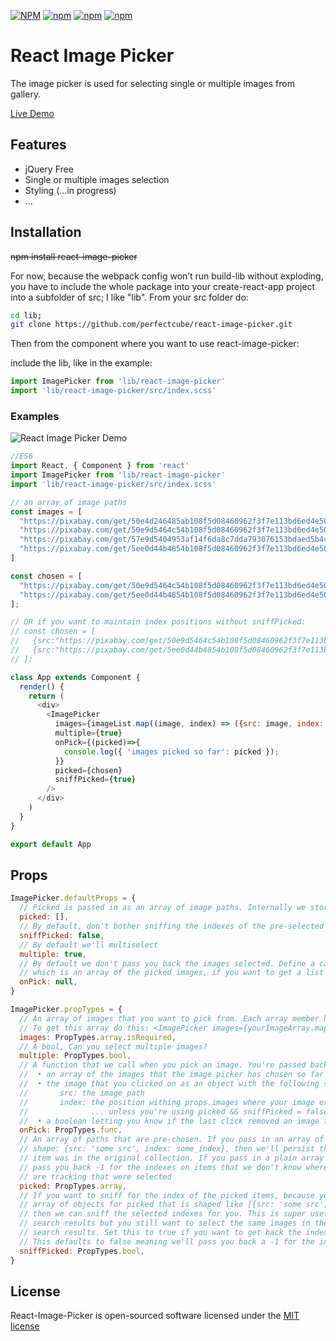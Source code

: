 [![NPM](https://img.shields.io/npm/v/react-image-picker.svg)](https://www.npmjs.com/package/react-image-picker)
[![npm](https://img.shields.io/npm/dt/react-image-picker.svg)](https://www.npmjs.com/package/react-image-picker)
[![npm](https://img.shields.io/npm/dm/react-image-picker.svg)](https://www.npmjs.com/package/react-image-picker)
[![npm](https://img.shields.io/npm/l/react-image-picker.svg)](http://opensource.org/licenses/MIT)

# React Image Picker
The image picker is used for selecting single or multiple images from gallery.

[Live Demo](https://bagongkia.github.io/react-image-picker/)

## Features
- jQuery Free
- Single or multiple images selection
- Styling (...in progress)
- ...

## Installation
~~npm install react-image-picker~~

For now, because the webpack config won’t run build-lib without exploding, you have to include the whole package into your create-react-app project into a subfolder of src; I like "lib". From your src folder do:

```bash
cd lib;
git clone https://github.com/perfectcube/react-image-picker.git
```

Then from the component where you want to use react-image-picker:

include the lib, like in the example:

```javascript
import ImagePicker from 'lib/react-image-picker'
import 'lib/react-image-picker/src/index.scss'
```

### Examples

![React Image Picker Demo](https://raw.githubusercontent.com/bagongkia/react-image-picker/master/docs/img/react-image-picker-demo.jpg)

```javascript
//ES6
import React, { Component } from 'react'
import ImagePicker from 'lib/react-image-picker'
import 'lib/react-image-picker/src/index.scss'

// an array of image paths
const images = [
  "https://pixabay.com/get/50e4d246485ab108f5d08460962f3f7e113bd6ed4e50744f702a7ed6924cc5_1280.jpg",
  "https://pixabay.com/get/50e9d5464c54b108f5d08460962f3f7e113bd6ed4e50744f702a7ed6924cc5_1280.jpg",  
  "https://pixabay.com/get/57e9d5404953af14f6da8c7dda793076153bdaed5b4c704c732a7ed19548c458_1280.jpg",
  "https://pixabay.com/get/5ee0d44b4854b108f5d08460962f3f7e113bd6ed4e50744f702a7ed6924cc5_1280.jpg",
]

const chosen = [  
  "https://pixabay.com/get/50e9d5464c54b108f5d08460962f3f7e113bd6ed4e50744f702a7ed6924cc5_1280.jpg", 
  "https://pixabay.com/get/5ee0d44b4854b108f5d08460962f3f7e113bd6ed4e50744f702a7ed6924cc5_1280.jpg",
];

// OR if you want to maintain index positions without sniffPicked:
// const chosen = [  
//   {src:"https://pixabay.com/get/50e9d5464c54b108f5d08460962f3f7e113bd6ed4e50744f702a7ed6924cc5_1280.jpg",index:1},
//   {src:"https://pixabay.com/get/5ee0d44b4854b108f5d08460962f3f7e113bd6ed4e50744f702a7ed6924cc5_1280.jpg", index:3},
// ];

class App extends Component {
  render() {
    return (
      <div>
        <ImagePicker
          images={imageList.map((image, index) => ({src: image, index: index}))}
          multiple={true}
          onPick={(picked)=>{
            console.log({ 'images picked so far': picked });
          }}
          picked={chosen}
          sniffPicked={true}
        />
      </div>
    )
  }
}

export default App
```

## Props

```javascript
ImagePicker.defaultProps = {
  // Picked is passed in as an array of image paths. Internally we store this in an immutable Map()
  picked: [],
  // By default, don't bother sniffing the indexes of the pre-selected items in picked from the images array
  sniffPicked: false,
  // By default we'll multiselect
  multiple: true,
  // By default we don't pass you back the images selected. Define a callback that takes a single argument,
  // which is an array of the picked images, if you want to get a list of what's been picked so far.
  onPick: null,
}

ImagePicker.propTypes = {
  // An array of images that you want to pick from. Each array member has this shape: {src: 'some src', index: some_index}.
  // To get this array do this: <ImagePicker images={yourImageArray.map((image, index) => ({src: image, index: index}))}
  images: PropTypes.array.isRequired,
  // A bool, Can you select multiple images?
  multiple: PropTypes.bool,
  // A function that we call when you pick an image. You're passed back:
  //  • an array of the images that the image picker has chosen so far as the first argument
  //  • the image that you clicked on as an object with the following shape as the second argument:
  //       src: the image path
  //       index: the position withing props.images where your image exists
  //              ... unless you're using picked && sniffPicked = false then you get -1
  //  • a boolean letting you know if the last click removed an image from the list as the third argument
  onPick: PropTypes.func,
  // An array of paths that are pre-chosen. If you pass in an array of objects, each with this
  // shape: {src: 'some src', index: some_index}, then we'll persist the index where the chosen
  // item was in the original collection. If you pass in a plain array of source paths then we'll
  // pass you back -1 for the indexes on items that we don't know where they came from, even if we
  // are tracking that were selected
  picked: PropTypes.array,
  // If you want to sniff for the index of the picked items, because you don't want to pass in an
  // array of objects for picked that is shaped like [{src: 'some src', index: some_index},{src: 'some src', index: some_index}]
  // then we can sniff the selected indexes for you. This is super useful if the indexes change in
  // search results but you still want to select the same images in the refined
  // search results. Set this to true if you want to get back the indexes of each item that we select.
  // This defaults to false meaning we'll pass you back a -1 for the index of the picked items.
  sniffPicked: PropTypes.bool,
}

```

## License

React-Image-Picker is open-sourced software licensed under the [MIT license](http://opensource.org/licenses/MIT)
